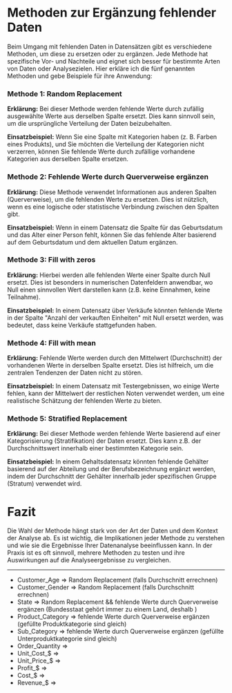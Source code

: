 # Methoden zur Ergänzung fehlender Daten
Beim Umgang mit fehlenden Daten in Datensätzen gibt es verschiedene Methoden, um diese zu ersetzen oder zu ergänzen. Jede Methode hat spezifische Vor- und Nachteile und eignet sich besser für bestimmte Arten von Daten oder Analysezielen. Hier erkläre ich die fünf genannten Methoden und gebe Beispiele für ihre Anwendung:

### Methode 1: Random Replacement

**Erklärung:** Bei dieser Methode werden fehlende Werte durch zufällig ausgewählte Werte aus derselben Spalte ersetzt. Dies kann sinnvoll sein, um die ursprüngliche Verteilung der Daten beizubehalten.

**Einsatzbeispiel:** Wenn Sie eine Spalte mit Kategorien haben (z. B. Farben eines Produkts), und Sie möchten die Verteilung der Kategorien nicht verzerren, können Sie fehlende Werte durch zufällige vorhandene Kategorien aus derselben Spalte ersetzen.

### Methode 2: Fehlende Werte durch Querverweise ergänzen

**Erklärung:** Diese Methode verwendet Informationen aus anderen Spalten (Querverweise), um die fehlenden Werte zu ersetzen. Dies ist nützlich, wenn es eine logische oder statistische Verbindung zwischen den Spalten gibt.

**Einsatzbeispiel:** Wenn in einem Datensatz die Spalte für das Geburtsdatum und das Alter einer Person fehlt, können Sie das fehlende Alter basierend auf dem Geburtsdatum und dem aktuellen Datum ergänzen.

### Methode 3: Fill with zeros

**Erklärung:** Hierbei werden alle fehlenden Werte einer Spalte durch Null ersetzt. Dies ist besonders in numerischen Datenfeldern anwendbar, wo Null einen sinnvollen Wert darstellen kann (z.B. keine Einnahmen, keine Teilnahme).

**Einsatzbeispiel:** In einem Datensatz über Verkäufe könnten fehlende Werte in der Spalte "Anzahl der verkauften Einheiten" mit Null ersetzt werden, was bedeutet, dass keine Verkäufe stattgefunden haben.

### Methode 4: Fill with mean

**Erklärung:** Fehlende Werte werden durch den Mittelwert (Durchschnitt) der vorhandenen Werte in derselben Spalte ersetzt. Dies ist hilfreich, um die zentralen Tendenzen der Daten nicht zu stören.

**Einsatzbeispiel:** In einem Datensatz mit Testergebnissen, wo einige Werte fehlen, kann der Mittelwert der restlichen Noten verwendet werden, um eine realistische Schätzung der fehlenden Werte zu bieten.

### Methode 5: Stratified Replacement

**Erklärung:** Bei dieser Methode werden fehlende Werte basierend auf einer Kategorisierung (Stratifikation) der Daten ersetzt. Dies kann z.B. der Durchschnittswert innerhalb einer bestimmten Kategorie sein.

**Einsatzbeispiel:** In einem Gehaltsdatensatz könnten fehlende Gehälter basierend auf der Abteilung und der Berufsbezeichnung ergänzt werden, indem der Durchschnitt der Gehälter innerhalb jeder spezifischen Gruppe (Stratum) verwendet wird.

# Fazit

Die Wahl der Methode hängt stark von der Art der Daten und dem Kontext der Analyse ab. Es ist wichtig, die Implikationen jeder Methode zu verstehen und wie sie die Ergebnisse Ihrer Datenanalyse beeinflussen kann. In der Praxis ist es oft sinnvoll, mehrere Methoden zu testen und ihre Auswirkungen auf die Analyseergebnisse zu vergleichen.

----

- Customer_Age => Random Replacement (falls Durchschnitt errechnen)
- Customer_Gender => Random Replacement (falls Durchschnitt errechnen)
- State => Random Replacement && fehlende Werte durch Querverweise ergänzen (Bundesstaat gehört immer zu einem Land, deshalb )
- Product_Category => fehlende Werte durch Querverweise ergänzen (gefüllte Produktkategorie sind gleich)
- Sub_Category => fehlende Werte durch Querverweise ergänzen (gefüllte Unterproduktkategorie sind gleich)
- Order_Quantity => 
- Unit_Cost_$ => 
- Unit_Price_$ => 
- Profit_$ => 
- Cost_$ => 
- Revenue_$ => 
